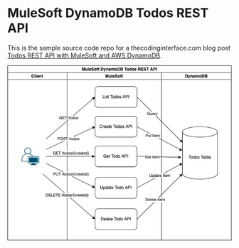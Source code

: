 # MuleSoft DynamoDB Todos REST API

This is the sample source code repo for a thecodinginterface.com blog post [Todos REST API with MuleSoft and AWS DynamoDB](https://thecodinginterface.com/blog/mulesoft-dynamodb-todos-api/#implement-create-todo).

<img src="./mulesoft-dynamodb-todos.jpg">

